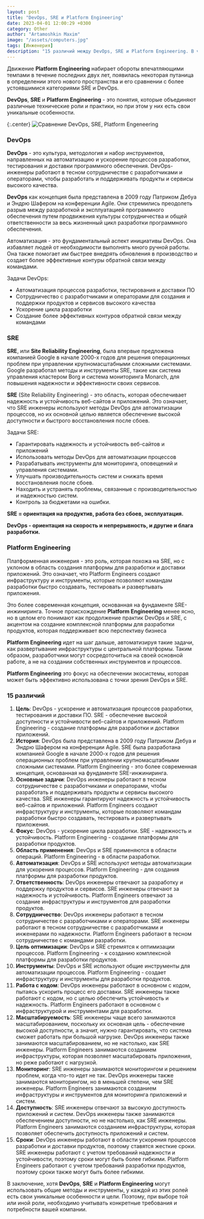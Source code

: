 ```yaml
---
layout: post
title: "DevOps, SRE и Platform Engineering"
date: 2023-04-01 12:00:29 +0300
category: Other
author: "Artamoshkin Maxim"
image: "/assets/computers.jpg"
tags: [Инженерия]
description: "15 различий между DevOps, SRE и Platform Engineering. В частности, он описывает различия в целях, истории, основных задачах, фокусе, области применения, автоматизации, ответственности, сотрудничестве, цели оптимизации, инструментах, работе с кодом, масштабируемости, мониторинге, доступности и сроках. Хотя эти роли могут использовать общие методы и инструменты, у каждой из них есть свои уникальные особенности и цели."
---
```


Движение **Platform Engineering** набирает обороты впечатляющими темпами в течение последних двух лет, появилась некоторая путаница в определении этого нового пространства и его сравнении с более устоявшимися категориями SRE и DevOps.

**DevOps**, **SRE** и **Platform Engineering** - это понятия, которые объединяют различные технические роли и практики, но при этом у них есть свои уникальные особенности.
<!-- more -->

{:.center}
![Сравнение DevOps, SRE, Platform Engeneering](https://blog.zverit.com/assets/SRE.devops.platform.png)

### DevOps

**DevOps** - это культура, методология и набор инструментов, направленных на автоматизацию и ускорение процессов разработки, тестирования и доставки программного обеспечения. DevOps-инженеры работают в тесном сотрудничестве с разработчиками и операторами, чтобы разработать и поддерживать продукты и сервисы высокого качества.

**DevOps** как концепция была представлена в 2009 году Патриком Дебуа и Эндрю Шафером на конференции Agile. Они стремились преодолеть разрыв между разработкой и эксплуатацией программного обеспечения путем продвижения культуры сотрудничества и общей ответственности за весь жизненный цикл разработки программного обеспечения.

Автоматизация - это фундаментальный аспект инициативы DevOps. Она избавляет людей от необходимости выполнять много ручной работы. Она также помогает им быстрее внедрять обновления в производство и создает более эффективные контуры обратной связи между командами.

Задачи DevOps:
- Автоматизация процессов разработки, тестирования и доставки ПО
- Сотрудничество с разработчиками и операторами для создания и поддержки продуктов и сервисов высокого качества
- Ускорение цикла разработки
- Создание более эффективных контуров обратной связи между командами

### SRE

**SRE**, или **Site Reliability Engineering**, была впервые предложена компанией Google в начале 2000-х годов для решения операционных проблем при управлении крупномасштабными сложными системами. Google разработал методы и инструменты SRE, такие как система управления кластером Borg и система мониторинга Monarch, для повышения надежности и эффективности своих сервисов.

**SRE** (Site Reliability Engineering) - это область, которая обеспечивает надежность и устойчивость веб-сайтов и приложений. Это означает, что SRE инженеры используют методы DevOps для автоматизации процессов, но их основной целью является обеспечение высокой доступности и быстрого восстановления после сбоев.

Задачи SRE:

- Гарантировать надежность и устойчивость веб-сайтов и приложений
- Использовать методы DevOps для автоматизации процессов
- Разрабатывать инструменты для мониторинга, оповещений и управления системами.
- Улучшать производительность систем и снижать время восстановления после сбоев.
- Находить и устранять проблемы, связанные с производительностью и надежностью систем.
- Контроль за бюджетами на ошибки.

**SRE = ориентация на продуктив, работа без сбоев, эксплуатация.**

**DevOps - ориентация на скорость и непрерывность, и другие и блага разработки.**

### Platform Engineering

Платформенная инженерия - это роль, которая похожа на SRE, но с уклоном в область создания платформы для разработки и доставки приложений. Это означает, что Platform Engineers создают инфраструктуру и инструменты, которые позволяют командам разработки быстро создавать, тестировать и развертывать приложения.

Это более современная концепция, основанная на фундаменте SRE-инжиниринга. Точное происхождение **Platform Engineering** менее ясно, но в целом его понимают как продолжение практик DevOps и SRE, с акцентом на создание комплексной платформы для разработки продуктов, которая поддерживает всю перспективу бизнеса

**Platform Engineering** идет на шаг дальше, автоматизируя такие задачи, как развертывание инфраструктуры с центральной платформы. Таким образом, разработчики могут сосредоточиться на своей основной работе, а не на создании собственных инструментов и процессов.

**Platform Engineering** это фокус на обеспечении экосистемы, которая может быть эффективно использована с точки зрения DevOps и SRE.

### 15 различий
1. **Цель**: DevOps - ускорение и автоматизация процессов разработки, тестирования и доставки ПО. SRE - обеспечение высокой доступности и устойчивости веб-сайтов и приложений. Platform Engineering - создание платформы для разработки и доставки приложений.
2. **История**: DevOps была представлена в 2009 году Патриком Дебуа и Эндрю Шафером на конференции Agile. SRE была разработана компанией Google в начале 2000-х годов для решения операционных проблем при управлении крупномасштабными сложными системами. Platform Engineering - это более современная концепция, основанная на фундаменте SRE-инжиниринга.
3. **Основные задачи**: DevOps инженеры работают в тесном сотрудничестве с разработчиками и операторами, чтобы разработать и поддерживать продукты и сервисы высокого качества. SRE инженеры гарантируют надежность и устойчивость веб-сайтов и приложений. Platform Engineers создают инфраструктуру и инструменты, которые позволяют командам разработки быстро создавать, тестировать и развертывать приложения.
4. **Фокус**: DevOps - ускорение цикла разработки. SRE - надежность и устойчивость. Platform Engineering - создание платформы для разработки продуктов.
5. **Область применения**: DevOps и SRE применяются в области операций. Platform Engineering - в области разработки.
6. **Автоматизация**: DevOps и SRE используют методы автоматизации для ускорения процессов. Platform Engineering - для создания платформы для разработки продуктов.
7. **Ответственность**: DevOps инженеры отвечают за разработку и поддержку продуктов и сервисов. SRE инженеры отвечают за надежность и устойчивость. Platform Engineers отвечают за создание инфраструктуры и инструментов для разработки продуктов.
8. **Сотрудничество**: DevOps инженеры работают в тесном сотрудничестве с разработчиками и операторами. SRE инженеры работают в тесном сотрудничестве с разработчиками и инженерами по надежности. Platform Engineers работают в тесном сотрудничестве с командами разработки.
9. **Цель оптимизации**: DevOps и SRE стремятся к оптимизации процессов. Platform Engineering - к созданию комплексной платформы для разработки продуктов.
10. **Инструменты**: DevOps и SRE используют общие инструменты для автоматизации процессов. Platform Engineering - создает инфраструктуру и инструменты для разработки продуктов.
11. **Работа с кодом**: DevOps инженеры работают в основном с кодом, пытаясь ускорить процесс его доставки. SRE инженеры также работают с кодом, но с целью обеспечить устойчивость и надежность. Platform Engineers работают в основном с инфраструктурой и инструментами для разработки.
12. **Масштабируемость**: SRE инженеры чаще всего занимаются масштабированием, поскольку их основная цель - обеспечение высокой доступности, а значит, нужно гарантировать, что система сможет работать при большой нагрузке. DevOps инженеры также занимаются масштабированием, но не настолько, как SRE инженеры. Platform Engineers занимаются созданием инфраструктуры, которая позволяет масштабировать приложения, но реже работают с нагрузкой.
13. **Мониторинг**: SRE инженеры занимаются мониторингом и решением проблем, когда что-то идет не так. DevOps инженеры также занимаются мониторингом, но в меньшей степени, чем SRE инженеры. Platform Engineers занимаются созданием инфраструктуры и инструментов для мониторинга приложений и систем.
14. **Доступность**: SRE инженеры отвечают за высокую доступность приложений и систем. DevOps инженеры также занимаются обеспечением доступности, но не настолько, как SRE инженеры. Platform Engineers занимаются созданием инфраструктуры, которая позволяет обеспечить доступность приложений и систем.
15. **Сроки**: DevOps инженеры работают в области ускорения процессов разработки и доставки продуктов, поэтому ставятся жесткие сроки. SRE инженеры работают с учетом требований надежности и устойчивости, поэтому сроки могут быть более гибкими. Platform Engineers работают с учетом требований разработки продуктов, поэтому сроки также могут быть более гибкими.

В заключение, хотя **DevOps**, **SRE** и **Platform Engineering** могут использовать общие методы и инструменты, у каждой из этих ролей есть свои уникальные особенности и цели. Поэтому, при выборе той или иной роли, необходимо учитывать конкретные требования и потребности вашей компании.